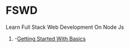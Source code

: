 # FSWD
Learn Full Stack Web Development On Node Js
1. -[Getting Started With Basics](https://vigneshvaranasi.github.io/FSWD/1.%20Getting%20Started%20with%20Basics!/1.index.html)

